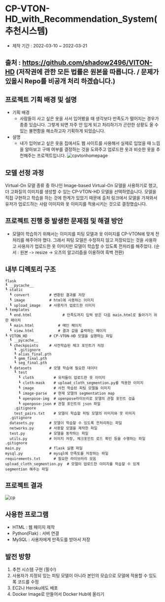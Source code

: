 # CP-VTON-HD_with_Recommendation_System(추천시스템)

* 제작 기간 : 2022-03-10 ~ 2022-03-21

## 출처 : https://github.com/shadow2496/VITON-HD (저작권에 관한 모든 법률은 원본을 따릅니다. / 문제가 있을시 Repo를 비공개 처리 하겠습니다.)

## 프로젝트 기획 배경 및 설명
* 기획 배경
  * 사람들이 사고 싶은 옷을 사서 입어봤을 때 생각보다 만족도가 떨어지는 경우가 종종 있습니다. 그렇게 되면 자주 안 입게 되고 처리하기가 곤란한 상황도 올 수 있는 불편함을 해소하고자 기획하게 되었습니다.
* 설명
  * 내가 입어보고 싶은 옷을 집에서도 웹 사이트를 사용해서 실제로 입었을 때 느낌을 알아보고 구매 여부를 결정하는 것을 도와주고 업로드한 옷과 비슷한 옷을 추천해주는 프로젝트입니다.
![cpvtonhomepage](https://user-images.githubusercontent.com/76984534/160874287-857edf6e-b7dd-4c3a-a929-f8d934546d99.png)


## 모델 선정 과정
Virtual-On 모델 종류 중 하나인 Image-based Virtual-On 모델을 사용하기로 했고, 더 고화질의 이미지를 생성할 수 있는 CP-VTON-HD 모델을 선택하였습니다. 모델을 직접 구현하고 학습을 하는 것에 한계가 있었기 때문에 출처 링크에서 모델을 가져와서 유저가 업로드하는 사람 이미지와 옷 이미지를 적용시키는 것으로 결정했습니다.

## 프로젝트 진행 중 발생한 문제점 및 해결 방안
* 모델이 학습하기 위해서는 이미지를 피팅 모델과 옷 이미지를 CP-VTON에 맞게 전처리를 해주어야 했다. 그래서 피팅 모델은 수정하지 않고 저장되있는 것을 사용하고 사용자가 업로드한 옷 이미지만 모델이 학습할 수 있도록 전처리를 해주었다. (순서 : 원본 -> resize -> 오츠의 알고리즘을 이용하여 흑백 전환)

## 내부 디렉토리 구조
```
flask
┖ __pycache__
┖ static
  ┖ convert         # 변환된 결과를 저장
  ┖ image           # html에 사용하는 이미지
  ┖ upload_image    # 사용자가 업로드한 이미지
┖ templates
  ┖ end.html			  # 만족도까지 입력 받은 다음 main.html로 돌아가기 위한 페이지
  ┖ main.html		    # 메인 페이지
  ┖ view.html		    # 결과 값을 출력하는 페이지
┖ VITON_HD          # CP-VTON-HD 모델을 실행하는 파일
  ┖ __pycache__
  ┖ checkpoints     # 사전학습된 체크 포인트가 저장
    ┖ .gitignore
    ┖ alias_final.pth
    ┖ gmm_final.pth
    ┖ seg_final.pth
  ┖ datasets        # 모델 학습에 필요한 데이터
    ┖ test
      ┖ cloth         # 유저들이 업로드한 옷 이미지
      ┖ cloth-mask    # upload_cloth_segmention.py를 적용한 이미지
      ┖ image         # 사전 학습된 피팅 모델들 이미지
      ┖ image-parse   # 현재 모델의 segmentation map
      ┖ openpose-img  # openpose라이브리로 모델의 관절 포인트 검출 
      ┖ openpose-json # 관절 포인트의 json 파일
    .gitignore
    test_pairs.txt    # 모델이 학습할 피팅 모델의 이미지와 옷 이미지
  .gitignore
  datasets.py       # 모델이 학습할 수 있도록 전처리하는 파일
  networks.py       # 사용할 모델을 제작한 파일
  test.py           # 모델을 동작하는 파일
  utils.py          # 이미지 저장, 체크포인트 로드 확인 등을 수행하는 파일
.gitignore
main.py             # flask 실행 파일
mysql.py            # mysql에 만족도를 저장하는 파일
requirements.txt	  # 필요한 라이브러리 모음
upload_cloth_segmention.py  # 모델이 업로드한 이미지를 학습할 수 있게 segmention 해주는 파일
```

## 프로젝트 결과
![cp](https://user-images.githubusercontent.com/76984534/160847977-d156796e-23f6-46c7-823b-0057d778318f.png)

## 사용한 프로그램
* HTML : 웹 페이지 제작
* Python(Flak) : 서버 연결
* MySQL : 사용자에게 만족도를 받아서 저장

## 발전 방향
1. 추천 시스템 구현 (필수!)
2. 사용자가 지정되 있는 피팅 모델이 아니라 본인의 모습으로 모델에 적용할 수 있도록 코드를 수정
3. EC2나 Heroku에도 배포
4. Docker Image로 만들어서 Docker Hub에 올리기
